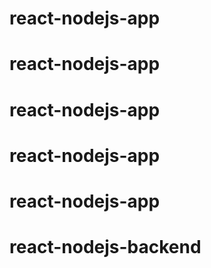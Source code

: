 # react-nodejs-app
# react-nodejs-app
# react-nodejs-app
# react-nodejs-app
# react-nodejs-app
# react-nodejs-backend
